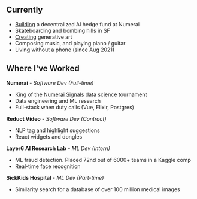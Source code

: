 ## Currently
<div id="now-section">

- [Building](https://twitter.com/LiamHinzman/status/1341064191688364032?s=20) a decentralized AI hedge fund at Numerai</li>
- Skateboarding and bombing hills in SF</li>
- [Creating](https://www.shadertoy.com/view/tlSyzG) generative art
- Composing music, and playing piano / guitar
- Living without a phone (since Aug 2021)

</div>
  
<div id="work-section">

## Where I've Worked
**Numerai** - _Software Dev (Full-time)_
- King of the <a href="https://signals.numer.ai/">Numerai Signals</a> data science tournament</li>
- Data engineering and ML research</li>
- Full-stack when duty calls (Vue, Elixir, Postgres)</li>

**Reduct Video** - _Software Dev (Contract)_
- NLP tag and highlight suggestions
- React widgets and dongles

**Layer6 AI Research Lab** - _ML Dev (Intern)_
- ML fraud detection. Placed 72nd out of 6000+ teams in a Kaggle comp</li>
- Real-time face recognition

**SickKids Hospital** - _ML Dev (Part-time)_
- Similarity search for a database of over 100 million medical images

</div>
